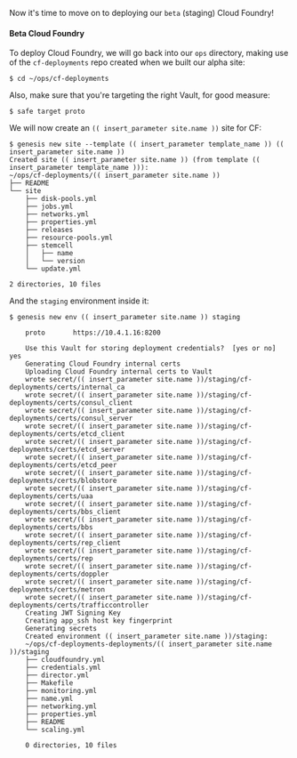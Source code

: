 Now it's time to move on to deploying our `beta` (staging) Cloud Foundry!

#### Beta Cloud Foundry

To deploy Cloud Foundry, we will go back into our `ops` directory, making use of
the `cf-deployments` repo created when we built our alpha site:

```
$ cd ~/ops/cf-deployments
```

Also, make sure that you're targeting the right Vault, for good measure:

```
$ safe target proto
```

We will now create an `(( insert_parameter site.name ))` site for CF:

```
$ genesis new site --template (( insert_parameter template_name )) (( insert_parameter site.name ))
Created site (( insert_parameter site.name )) (from template (( insert_parameter template_name ))):
~/ops/cf-deployments/(( insert_parameter site.name ))
├── README
└── site
    ├── disk-pools.yml
    ├── jobs.yml
    ├── networks.yml
    ├── properties.yml
    ├── releases
    ├── resource-pools.yml
    ├── stemcell
    │   ├── name
    │   └── version
    └── update.yml

2 directories, 10 files

```

And the `staging` environment inside it:

```
$ genesis new env (( insert_parameter site.name )) staging

	proto       https://10.4.1.16:8200

	Use this Vault for storing deployment credentials?  [yes or no] yes
	Generating Cloud Foundry internal certs
	Uploading Cloud Foundry internal certs to Vault
	wrote secret/(( insert_parameter site.name ))/staging/cf-deployments/certs/internal_ca
	wrote secret/(( insert_parameter site.name ))/staging/cf-deployments/certs/consul_client
	wrote secret/(( insert_parameter site.name ))/staging/cf-deployments/certs/consul_server
	wrote secret/(( insert_parameter site.name ))/staging/cf-deployments/certs/etcd_client
	wrote secret/(( insert_parameter site.name ))/staging/cf-deployments/certs/etcd_server
	wrote secret/(( insert_parameter site.name ))/staging/cf-deployments/certs/etcd_peer
	wrote secret/(( insert_parameter site.name ))/staging/cf-deployments/certs/blobstore
	wrote secret/(( insert_parameter site.name ))/staging/cf-deployments/certs/uaa
	wrote secret/(( insert_parameter site.name ))/staging/cf-deployments/certs/bbs_client
	wrote secret/(( insert_parameter site.name ))/staging/cf-deployments/certs/bbs
	wrote secret/(( insert_parameter site.name ))/staging/cf-deployments/certs/rep_client
	wrote secret/(( insert_parameter site.name ))/staging/cf-deployments/certs/rep
	wrote secret/(( insert_parameter site.name ))/staging/cf-deployments/certs/doppler
	wrote secret/(( insert_parameter site.name ))/staging/cf-deployments/certs/metron
	wrote secret/(( insert_parameter site.name ))/staging/cf-deployments/certs/trafficcontroller
	Creating JWT Signing Key
	Creating app_ssh host key fingerprint
	Generating secrets
	Created environment (( insert_parameter site.name ))/staging:
	~/ops/cf-deployments-deployments/(( insert_parameter site.name ))/staging
	├── cloudfoundry.yml
	├── credentials.yml
	├── director.yml
	├── Makefile
	├── monitoring.yml
	├── name.yml
	├── networking.yml
	├── properties.yml
	├── README
	└── scaling.yml

	0 directories, 10 files
```
